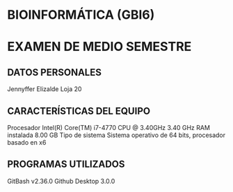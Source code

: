 # BIOINFORMÁTICA (GBI6)

# EXAMEN DE MEDIO SEMESTRE
## DATOS PERSONALES
Jennyffer Elizalde
Loja
20

## CARACTERÍSTICAS DEL EQUIPO
Procesador	Intel(R) Core(TM) i7-4770 CPU @ 3.40GHz   3.40 GHz
RAM instalada	8.00 GB
Tipo de sistema	Sistema operativo de 64 bits, procesador basado en x6

## PROGRAMAS UTILIZADOS 
GitBash v2.36.0
Github Desktop 3.0.0

